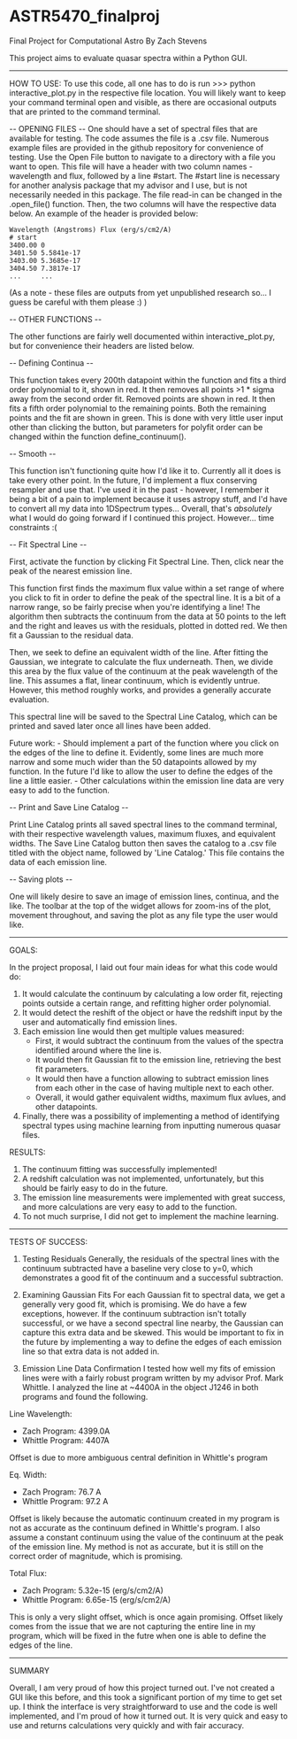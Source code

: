 # ASTR5470_finalproj
Final Project for Computational Astro
By Zach Stevens

This project aims to evaluate quasar spectra within a Python GUI. 

----------------
HOW TO USE:
To use this code, all one has to do is run 
    >>> python interactive_plot.py
in the respective file location.
You will likely want to keep your command terminal open and visible, as there are occasional outputs that are printed to the command terminal.


-- OPENING FILES --
One should have a set of spectral files that are available for testing. 
The code assumes the file is a .csv file.
Numerous example files are provided in the github repository for convenience of testing.
Use the Open File button to navigate to a directory with a file you want to open.
This file will have a header with two column names - wavelength and flux, followed by a line #start.
The #start line is necessary for another analysis package that my advisor and I use, but is not necessarily needed in this package.
The file read-in can be changed in the .open_file() function.
Then, the two columns will have the respective data below.
An example of the header is provided below:

    Wavelength (Angstroms) Flux (erg/s/cm2/A)
    # start
    3400.00 0
    3401.50 5.5841e-17 
    3403.00 5.3685e-17 
    3404.50 7.3817e-17 
    ...     ...
   
(As a note - these files are outputs from yet unpublished research so... I guess be careful with them please :) )


-- OTHER FUNCTIONS --

The other functions are fairly well documented within interactive_plot.py, but for convenience their headers are listed below.


-- Defining Continua --

This function takes every 200th datapoint within the function and fits a third order polynomial to it, shown in red.
It then removes all points >1 * sigma away from the second order fit.
Removed points are shown in red.
It then fits a fifth order polynomial to the remaining points. Both the remaining points and the fit are shown in green.
This is done with very little user input other than clicking the button, but parameters for polyfit order can be changed within the function define_continuum().


-- Smooth --

This function isn't functioning quite how I'd like it to.
Currently all it does is take every other point.
In the future, I'd implement a flux conserving resampler and use that.
I've used it in the past - however, I remember it being a bit of a pain to implement because it uses astropy stuff, and I'd have to convert all my data into 1DSpectrum types...
Overall, that's *absolutely* what I would do going forward if I continued this project. 
However... time constraints :(


-- Fit Spectral Line --

First, activate the function by clicking Fit Spectral Line.
Then, click near the peak of the nearest emission line.

This function first finds the maximum flux value within a set range of where you click to fit in order to define the peak of the spectral line.
It is a bit of a narrow range, so be fairly precise when you're identifying a line!
The algorithm then subtracts the continuum from the data at 50 points to the left and the right and leaves us with the residuals, plotted in dotted red.
We then fit a Gaussian to the residual data.

Then, we seek to define an equivalent width of the line.
After fitting the Gaussian, we integrate to calculate the flux underneath.
Then, we divide this area by the flux value of the continuum at the peak wavelength of the line.
This assumes a flat, linear continuum, which is evidently untrue. 
However, this method roughly works, and provides a generally accurate evaluation.

This spectral line will be saved to the Spectral Line Catalog, which can be printed and saved later once all lines have been added.

Future work:
    - Should implement a part of the function where you click on the edges of the line to define it.
      Evidently, some lines are much more narrow and some much wider than the 50 datapoints allowed by my function. 
      In the future I'd like to allow the user to define the edges of the line a little easier.
    - Other calculations within the emission line data are very easy to add to the function.

-- Print and Save Line Catalog --

Print Line Catalog prints all saved spectral lines to the command terminal, with their respective wavelength values, maximum fluxes, and equivalent widths.
The Save Line Catalog button then saves the catalog to a .csv file titled with the object name, followed by 'Line Catalog.'
This file contains the data of each emission line.

-- Saving plots --

One will likely desire to save an image of emission lines, continua, and the like.
The toolbar at the top of the widget allows for zoom-ins of the plot, movement throughout, and saving the plot as any file type the user would like.


------------------------
GOALS:

In the project proposal, I laid out four main ideas for what this code would do:

1) It would calculate the continuum by calculating a low order fit, rejecting points outside a certain range, and refitting higher order polynomial.
2) It would detect the reshift of the object or have the redshift input by the user and automatically find emission lines.
3) Each emission line would then get multiple values measured:
    - First, it would subtract the continuum from the values of the spectra identified around where the line is.
    - It would then fit Gaussian fit to the emission line, retrieving the best fit parameters.
    - It would then have a function allowing to subtract emission lines from each other in the case of having multiple next to each other.
    - Overall, it would gather equivalent widths, maximum flux avlues, and other datapoints.
4) Finally, there was a possibility of implementing a method of identifying spectral types using machine learning from inputting numerous quasar files.

RESULTS:

1) The continuum fitting was successfully implemented!
2) A redshift calculation was not implemented, unfortunately, but this should be fairly easy to do in the future.
3) The emission line measurements were implemented with great success, and more calculations are very easy to add to the function.
4) To not much surprise, I did not get to implement the machine learning.

----------------------
TESTS OF SUCCESS:

1) Testing Residuals
Generally, the residuals of the spectral lines with the continuum subtracted have a baseline very close to y=0, which demonstrates a good fit of the continuum and a successful subtraction.

3) Examining Gaussian Fits
For each Gaussian fit to spectral data, we get a generally very good fit, which is promising.
We do have a few exceptions, however.
If the continuum subtraction isn't totally successful, or we have a second spectral line nearby, the Gaussian can capture this extra data and be skewed.
This would be important to fix in the future by implementing a way to define the edges of each emission line so that extra data is not added in.

4) Emission Line Data Confirmation
I tested how well my fits of emission lines were with a fairly robust program written by my advisor Prof. Mark Whittle.
I analyzed the line at ~4400A in the object J1246 in both programs and found the following.

Line Wavelength:
- Zach Program: 4399.0A
- Whittle Program: 4407A

Offset is due to more ambiguous central definition in Whittle's program

Eq. Width:
- Zach Program: 76.7 A
- Whittle Program: 97.2 A

Offset is likely because the automatic continuum created in my program is not as accurate as the continuum defined in Whittle's program.
I also assume a constant continuum using the value of the continuum at the peak of the emission line.
My method is not as accurate, but it is still on the correct order of magnitude, which is promising.

Total Flux:
- Zach Program: 5.32e-15 (erg/s/cm2/A)
- Whittle Program: 6.65e-15 (erg/s/cm2/A)

This is only a very slight offset, which is once again promising.
Offset likely comes from the issue that we are not capturing the entire line in my program, which will be fixed in the futre when one is able to define the edges of the line.

------------
SUMMARY

Overall, I am very proud of how this project turned out.
I've not created a GUI like this before, and this took a significant portion of my time to get set up.
I think the interface is very straightforward to use and the code is well implemented, and I'm proud of how it turned out.
It is very quick and easy to use and returns calculations very quickly and with fair accuracy.
